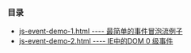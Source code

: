 ### 目录

+ [js-event-demo-1.html ---- 最简单的事件冒泡流例子](https://github.com/zhenizhui/demo/blob/master/js-event/js-event-demo-1.html)
+ [js-event-demo-2.html ---- IE中的DOM 0 级事件](https://github.com/zhenizhui/demo/blob/master/js-event/js-event-demo-2.html)